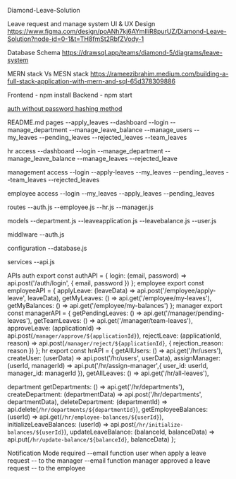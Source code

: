 Diamond-Leave-Solution


Leave request and manage system UI & UX Design https://www.figma.com/design/poANh7kj6AYmIliR8purUZ/Diamond-Leave-Solution?node-id=0-1&t=TH8fmSt2RbfZVody-1

Database Schema https://drawsql.app/teams/diamond-5/diagrams/leave-system

MERN stack Vs MESN stack https://rameezibrahim.medium.com/building-a-full-stack-application-with-mern-and-sql-65d378309886

Frontend - npm install
Backend - npm start

[auth without password hashing method](backend/routes/auth.js)

README.md
pages
--apply_leaves
--dashboard
--login
--manage_department
--manage_leave_balance
--manage_users
--my_leaves
--pending_leaves
--rejected_leaves
--team_leaves


hr access
--dashboard
--login
--manage_department
--manage_leave_balance
--manage_leaves
--rejected_leave

management access
--login
--apply-leaves
--my_leaves
--pending_leaves
--team_leaves
--rejected_leaves

employee access
--login
--my_leaves
--apply_leaves
--pending_leaves

routes
--auth.js
--employee.js
--hr.js
--manager.js

models
--department.js
--leaveapplication.js
--leavebalance.js
--user.js

middlware
--auth.js

configuration
--database.js

services
--api.js

APIs
auth
export const authAPI = {
    login: (email, password) => api.post('/auth/login', { email, password })
};
employee
export const employeeAPI = {
    applyLeave: (leaveData) => api.post('/employee/apply-leave', leaveData),
    getMyLeaves: () => api.get('/employee/my-leaves'),
    getMyBalances: () => api.get('/employee/my-balances')
};
manager
export const managerAPI = {
    getPendingLeaves: () => api.get('/manager/pending-leaves'),
    getTeamLeaves: () => api.get('/manager/team-leaves'),
    approveLeave: (applicationId) => api.post(`/manager/approve/${applicationId}`),
    rejectLeave: (applicationId, reason) => api.post(`/manager/reject/${applicationId}`, { rejection_reason: reason })
};
hr
export const hrAPI = {
    getAllUsers: () => api.get('/hr/users'),
    createUser: (userData) => api.post('/hr/users', userData),
    assignManager: (userId, managerId) => api.put('/hr/assign-manager',{ user_id: userId, manager_id: managerId }),
    getAllLeaves: () => api.get('/hr/all-leaves'),

department
    getDepartments: () => api.get('/hr/departments'),
    createDepartment: (departmentData) => api.post('/hr/departments', departmentData),
    deleteDepartment: (departmentId) => api.delete(`/hr/departments/${departmentId}`),
    getEmployeeBalances: (userId) => api.get(`/hr/employee-balances/${userId}`),
    initializeLeaveBalances: (userId) => api.post(`/hr/initialize-balances/${userId}`),
    updateLeaveBalance: (balanceId, balanceData) => api.put(`/hr/update-balance/${balanceId}`, balanceData)
};

Notification Mode required
--email function user when apply a leave request  --  to the manager
--email function manager approved a leave request  --  to the employee



